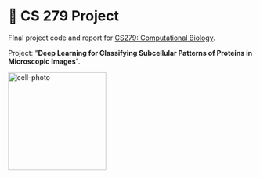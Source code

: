 # 🧫 CS 279 Project

FInal project code and report for [CS279: Computational Biology](https://web.stanford.edu/class/cs279/). 

Project: "**Deep Learning for Classifying Subcellular Patterns of Proteins in Microscopic Images**". 

<img src="https://user-images.githubusercontent.com/57341225/147588441-b0674ec5-647a-4de0-a5a1-d93f640103d6.png" alt="cell-photo" style="width:200px;"/>
